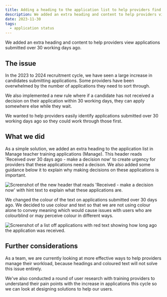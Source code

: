 ```yaml
---
title: Adding a heading to the application list to help providers find older applications
description: We added an extra heading and content to help providers view applications submitted over 30 working days ago.
date: 2023-11-30
tags:
  - application status
---
```


We added an extra heading and content to help providers view applications submitted over 30 working days ago.  

## The issue

In the 2023 to 2024 recruitment cycle, we have seen a large increase in candidates submitting applications. Some providers have been overwhelmed by the number of applications they need to sort through.

We also implemented a new rule where if a candidate has not received a decision on their application within 30 working days, they can apply somewhere else while they wait.

We wanted to help providers easily identify applications submitted over 30 working days ago so they could work through those first.

## What we did

As a simple solution, we added an extra heading to the application list in Manage teacher training applications (Manage). This header reads 'Received over 30 days ago - make a decision now' to create urgency for providers that these applications need a decison. We also added some guidance below it to explain why making decisions on these applications is important.

![Screenshot of the new header that reads 'Received - make a decision now' with hint text to explain what these applications are.](old-application-header.png)

We changed the colour of the text on applications submitted over 30 days ago. We decided to use colour and text so that we are not using colour alone to convey meaning which would cause issues with users who are colourblind or may perceive colour in different ways.

![Screenshot of a list off applications with red text showing how long ago the application was received.](application-list.png)

## Further considerations

As a team, we are currently looking at more effective ways to help providers manage their workload, because headings and coloured text will not solve this issue entirely.

We've also conducted a round of user research with training providers to understand their pain points with the increase in applications this cycle so we can look at designing solutions to help our users.
